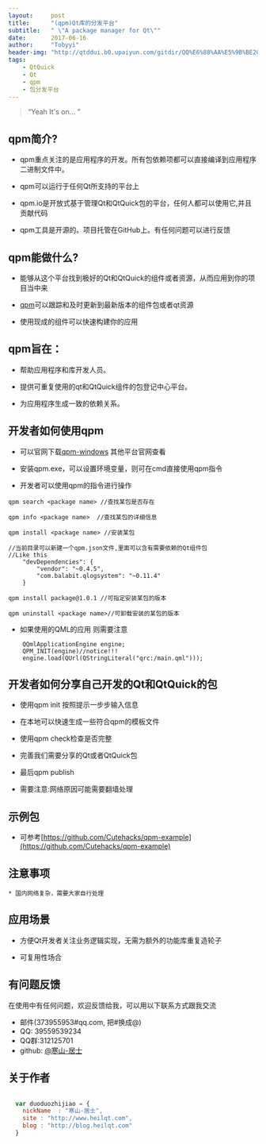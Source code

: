 ```yaml
---
layout:     post
title:      "(qpm)Qt库的分发平台"
subtitle:   " \"A package manager for Qt\""
date:       2017-06-16
author:     "Tobyyi"
header-img: "http://qtddui.b0.upaiyun.com/gitdir/QQ%E6%88%AA%E5%9B%BE20170616135938.png"
tags:
    - QtQuick
    - Qt
    - qpm
    - 包分发平台
---
```


> “Yeah It's on... ”

## qpm简介?

* qpm重点关注的是应用程序的开发。所有包依赖项都可以直接编译到应用程序二进制文件中。

* qpm可以运行于任何Qt所支持的平台上

* qpm.io是开放式基于管理Qt和QtQuick包的平台，任何人都可以使用它,并且贡献代码

* qpm工具是开源的。项目托管在GitHub上。有任何问题可以进行反馈



## qpm能做什么?

* 能够从这个平台找到极好的Qt和QtQuick的组件或者资源，从而应用到你的项目当中来

* [qpm](http://www.qpm.io/)可以跟踪和及时更新到最新版本的组件包或者qt资源

* 使用现成的组件可以快速构建你的应用


## qpm旨在：

* 帮助应用程序和库开发人员。

* 提供可重复使用的qt和QtQuick组件的包登记中心平台。

* 为应用程序生成一致的依赖关系。


## 开发者如何使用qpm

* 可以官网下载[qpm-windows](https://www.qpm.io/download/v0.10.0/windows_386/qpm.exe) 其他平台官网查看

* 安装qpm.exe，可以设置环境变量，则可在cmd直接使用qpm指令

* 开发者可以使用qpm的指令进行操作

```
qpm search <package name> //查找某包是否存在

qpm info <package name>  //查找某包的详细信息

qpm install <package name> //安装某包

//当前目录可以新建一个qpm.json文件,里面可以含有需要依赖的Qt组件包
//Like this
    "devDependencies": {
        "vendor": "~0.4.5",
        "com.balabit.qlogsystem": "~0.11.4"
    }

qpm install package@1.0.1 //可指定安装某包的版本

qpm uninstall <package name>//可卸载安装的某包的版本

```

* 如果使用的QML的应用 则需要注意

```
    QQmlApplicationEngine engine;
    QPM_INIT(engine)//notice!!!
    engine.load(QUrl(QStringLiteral("qrc:/main.qml")));

```

## 开发者如何分享自己开发的Qt和QtQuick的包

* 使用qpm init 按照提示一步步输入信息

* 在本地可以快速生成一些符合qpm的模板文件

* 使用qpm check检查是否完整

* 完善我们需要分享的Qt或者QtQuick包

* 最后qpm publish

* 需要注意:网络原因可能需要翻墙处理


##  示例包

* 可参考[https://github.com/Cutehacks/qpm-example](https://github.com/Cutehacks/qpm-example)

## 注意事项

    * 国内网络复杂，需要大家自行处理


## 应用场景

* 方便Qt开发者关注业务逻辑实现，无需为额外的功能库重复造轮子

* 可复用性场合


## 有问题反馈

在使用中有任何问题，欢迎反馈给我，可以用以下联系方式跟我交流

* 邮件(373955953#qq.com, 把#换成@)
* QQ: 39559539234
* QQ群:312125701
* github: [@寒山-居士](https://github.com/toby20130333)

## 关于作者

```javascript

  var duoduozhijiao = {
    nickName  : "寒山-居士",
    site : "http://www.heilqt.com",
    blog : "http://blog.heilqt.com"
  }

```